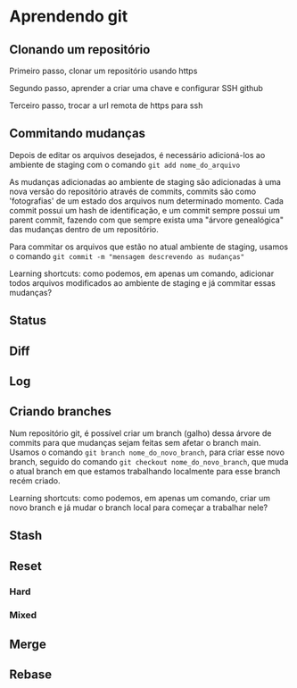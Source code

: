 # Aprendendo git

## Clonando um repositório

Primeiro passo, clonar um repositório usando https

Segundo passo, aprender a criar uma chave e configurar SSH github

Terceiro passo, trocar a url remota de https para ssh

## Commitando mudanças

Depois de editar os arquivos desejados, é necessário adicioná-los ao ambiente de staging com o comando `git add nome_do_arquivo`

As mudanças adicionadas ao ambiente de staging são adicionadas à uma nova versão do repositório através de commits, commits são como 'fotografias' de um estado dos arquivos num determinado momento. Cada commit possui um hash de identificação, e um commit sempre possui um parent commit, fazendo com que sempre exista uma "árvore genealógica" das mudanças dentro de um repositório.

Para commitar os arquivos que estão no atual ambiente de staging, usamos o comando `git commit -m "mensagem descrevendo as mudanças"`

Learning shortcuts: como podemos, em apenas um comando, adicionar todos arquivos modificados ao ambiente de staging e já commitar essas mudanças?

## Status

## Diff

## Log

## Criando branches

Num repositório git, é possível criar um branch (galho) dessa árvore de commits para que mudanças sejam feitas sem afetar o branch main. Usamos o comando `git branch nome_do_novo_branch`, para criar esse novo branch, seguido do comando `git checkout nome_do_novo_branch`, que muda o atual branch em que estamos trabalhando localmente para esse branch recém criado.

Learning shortcuts: como podemos, em apenas um comando, criar um novo branch e já mudar o branch local para começar a trabalhar nele?


## Stash

## Reset

### Hard

### Mixed

## Merge

## Rebase
